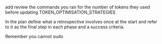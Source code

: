 add review the commands you ran for the number of tokens they used before updating TOKEN_OPTIMISATION_STRATEGIES

In the plan define what a retrospective involves once at the start and refer to it as the final step in each phase and a success criteria.

Remember you cannot sudo